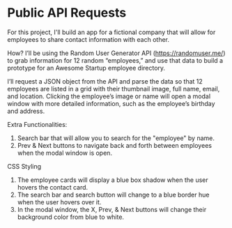 # Public API Requests
 For this project, I'll build an app for a fictional company that will allow for employees to share contact information with each other.

 How?
 I’ll be using the Random User Generator API (https://randomuser.me/) to grab information for 12 random “employees,” and use that data to build a prototype for an Awesome Startup employee directory.

 I’ll request a JSON object from the API and parse the data so that 12 employees are listed in a grid with their thumbnail image, full name, email, and location. Clicking the employee’s image or name will open a modal window with more detailed information, such as the employee’s birthday and address.

Extra Functionalities:
1. Search bar that will allow you to search for the "employee" by name.
2. Prev & Next buttons to navigate back and forth between employees when the modal window is open.

CSS Styling
1. The employee cards will display a blue box shadow when the user hovers the contact card.
2. The search bar and search button will change to a blue border hue when the user hovers over it.
3. In the modal window, the X, Prev, & Next buttons will change their background color from blue to white.
